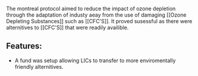 The montreal protocol aimed to reduce the impact of ozone depletion through the adaptation of industy aeay from the use of damaging [[Ozone Depleting Substances]] such as [[CFC'S]]. It proved susessful as there were alternitives to [[CFC'S]] that were readily availible.

## Features:
- A fund was setup allowing LICs to transfer to more enviromentally friendly alternitives.